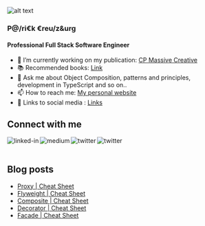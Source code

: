 ![alt text](https://patrickcreutzburg.de/assets/images/about-me/about-me_banner.jpg)

### P@/ri€k €reu/z&urg
#### Professional Full Stack Software Engineer

- 🔭 I’m currently working on my publication: [CP Massive Creative](https://medium.com/cp-massive-programming)
- 📚 Recommended books: [Link](https://patrickcreutzburg.de/recommended-books) 
- 💬 Ask me about Object Composition, patterns and principles, development in TypeScript and so on..
- 📫 How to reach me: [My personal website](https://patrickcreutzburg.de)
- 🔗 Links to social media : [Links](https://patrickcreutzburg.de/links)

## Connect with me

[<img align="left" alt="linked-in" src="https://img.shields.io/badge/linkedin-%230077B5.svg?&style=for-the-badge&logo=linkedin&logoColor=white" />](https://www.linkedin.com/in/patrick-creutzburg/)
[<img align="left" alt="medium" src="https://img.shields.io/badge/medium-%2312100E.svg?&style=for-the-badge&logo=medium&logoColor=white" />](https://medium.com/cp-massive-programming)
[<img align="left" alt="twitter" src="https://img.shields.io/badge/twitter-%231DA1F2.svg?&style=for-the-badge&logo=twitter&logoColor=white" />](https://twitter.com/Itchimonji)
[<img align="left" alt="twitter" src="https://img.shields.io/badge/instagram-%23fe5341.svg?&style=for-the-badge&logo=instagram&logoColor=white" />](https://www.instagram.com/cpmassiveprogramming/)

<br>
<br>

## Blog posts
<!-- BLOG-POST-LIST:START -->
- [Proxy | Cheat Sheet](https://medium.com/cp-massive-programming/proxy-cheat-sheet-13330d7750af?source=rss-ff8233d2c1a2------2)
- [Flyweight | Cheat Sheet](https://medium.com/cp-massive-programming/flyweight-cheat-sheet-15b961e0e18a?source=rss-ff8233d2c1a2------2)
- [Composite | Cheat Sheet](https://medium.com/cp-massive-programming/composite-cheat-sheet-6c463a11b3df?source=rss-ff8233d2c1a2------2)
- [Decorator | Cheat Sheet](https://medium.com/cp-massive-programming/decorator-cheat-sheet-1ed5a3ffc8d3?source=rss-ff8233d2c1a2------2)
- [Facade | Cheat Sheet](https://medium.com/cp-massive-programming/facade-cheat-sheet-7ae790b07d77?source=rss-ff8233d2c1a2------2)
<!-- BLOG-POST-LIST:END -->
